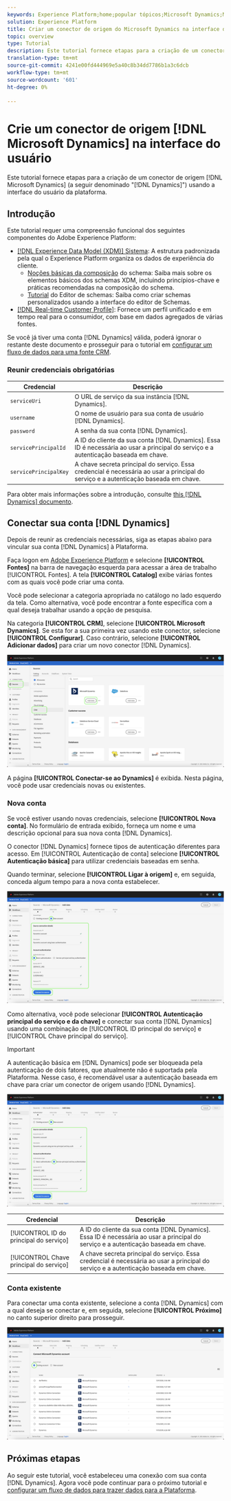 ```yaml
---
keywords: Experience Platform;home;popular tópicos;Microsoft Dynamics;Microsoft Dynamics;Dynamics;dynamic;dynamics;;home;popular topics;Microsoft Dynamics;Microsoft Dynamics;Dynamics;dynamics
solution: Experience Platform
title: Criar um conector de origem do Microsoft Dynamics na interface do usuário
topic: overview
type: Tutorial
description: Este tutorial fornece etapas para a criação de um conector de origem do Microsoft Dynamics (a seguir denominado "Dinâmico") usando a interface do usuário da Plataforma.
translation-type: tm+mt
source-git-commit: 4241e00fd444969e5a40c8b34dd7786b1a3c6dcb
workflow-type: tm+mt
source-wordcount: '601'
ht-degree: 0%

---
```



# Crie um conector de origem [!DNL Microsoft Dynamics] na interface do usuário

Este tutorial fornece etapas para a criação de um conector de origem [!DNL Microsoft Dynamics] (a seguir denominado &quot;[!DNL Dynamics]&quot;) usando a interface do usuário da plataforma.

## Introdução

Este tutorial requer uma compreensão funcional dos seguintes componentes do Adobe Experience Platform:

* [[!DNL Experience Data Model (XDM)] Sistema](../../../../../xdm/home.md): A estrutura padronizada pela qual o Experience Platform organiza os dados de experiência do cliente.
   * [Noções básicas da composição](../../../../../xdm/schema/composition.md) do schema: Saiba mais sobre os elementos básicos dos schemas XDM, incluindo princípios-chave e práticas recomendadas na composição do schema.
   * [Tutorial](../../../../../xdm/tutorials/create-schema-ui.md) do Editor de schemas: Saiba como criar schemas personalizados usando a interface do editor de Schemas.
* [[!DNL Real-time Customer Profile]](../../../../../profile/home.md): Fornece um perfil unificado e em tempo real para o consumidor, com base em dados agregados de várias fontes.

Se você já tiver uma conta [!DNL Dynamics] válida, poderá ignorar o restante deste documento e prosseguir para o tutorial em [configurar um fluxo de dados para uma fonte CRM](../../dataflow/crm.md).

### Reunir credenciais obrigatórias

| Credencial | Descrição |
| ---------- | ----------- |
| `serviceUri` | O URL de serviço da sua instância [!DNL Dynamics]. |
| `username` | O nome de usuário para sua conta de usuário [!DNL Dynamics]. |
| `password` | A senha da sua conta [!DNL Dynamics]. |
| `servicePrincipalId` | A ID do cliente da sua conta [!DNL Dynamics]. Essa ID é necessária ao usar a principal do serviço e a autenticação baseada em chave. |
| `servicePrincipalKey` | A chave secreta principal do serviço. Essa credencial é necessária ao usar a principal do serviço e a autenticação baseada em chave. |

Para obter mais informações sobre a introdução, consulte [this [!DNL Dynamics] documento](https://docs.microsoft.com/en-us/powerapps/developer/common-data-service/authenticate-oauth).

## Conectar sua conta [!DNL Dynamics]

Depois de reunir as credenciais necessárias, siga as etapas abaixo para vincular sua conta [!DNL Dynamics] à Plataforma.

Faça logon em [Adobe Experience Platform](https://platform.adobe.com) e selecione **[!UICONTROL Fontes]** na barra de navegação esquerda para acessar a área de trabalho [!UICONTROL Fontes]. A tela **[!UICONTROL Catalog]** exibe várias fontes com as quais você pode criar uma conta.

Você pode selecionar a categoria apropriada no catálogo no lado esquerdo da tela. Como alternativa, você pode encontrar a fonte específica com a qual deseja trabalhar usando a opção de pesquisa.

Na categoria **[!UICONTROL CRM]**, selecione **[!UICONTROL Microsoft Dynamics]**. Se esta for a sua primeira vez usando este conector, selecione **[!UICONTROL Configurar]**. Caso contrário, selecione **[!UICONTROL Adicionar dados]** para criar um novo conector [!DNL Dynamics].

![catálogo](../../../../images/tutorials/create/ms-dynamics/catalog.png)

A página **[!UICONTROL Conectar-se ao Dynamics]** é exibida. Nesta página, você pode usar credenciais novas ou existentes.

### Nova conta

Se você estiver usando novas credenciais, selecione **[!UICONTROL Nova conta]**. No formulário de entrada exibido, forneça um nome e uma descrição opcional para sua nova conta [!DNL Dynamics].

O conector [!DNL Dynamics] fornece tipos de autenticação diferentes para acesso. Em [!UICONTROL Autenticação de conta] selecione **[!UICONTROL Autenticação básica]** para utilizar credenciais baseadas em senha.

Quando terminar, selecione **[!UICONTROL Ligar à origem]** e, em seguida, conceda algum tempo para a nova conta estabelecer.

![autenticação básica](../../../../images/tutorials/create/ms-dynamics/basic-auth.png)

Como alternativa, você pode selecionar **[!UICONTROL Autenticação principal do serviço e da chave]** e conectar sua conta [!DNL Dynamics] usando uma combinação de [!UICONTROL ID principal do serviço] e [!UICONTROL Chave principal do serviço].

>[!IMPORTANT]
>
> A autenticação básica em [!DNL Dynamics] pode ser bloqueada pela autenticação de dois fatores, que atualmente não é suportada pela Plataforma. Nesse caso, é recomendável usar a autenticação baseada em chave para criar um conector de origem usando [!DNL Dynamics].

![autenticação baseada em chave](../../../../images/tutorials/create/ms-dynamics/key-based-auth.png)

| Credencial | Descrição |
| ---------- | ----------- |
| [!UICONTROL ID do principal do serviço] | A ID do cliente da sua conta [!DNL Dynamics]. Essa ID é necessária ao usar a principal do serviço e a autenticação baseada em chave. |
| [!UICONTROL Chave principal do serviço] | A chave secreta principal do serviço. Essa credencial é necessária ao usar a principal do serviço e a autenticação baseada em chave. |

### Conta existente

Para conectar uma conta existente, selecione a conta [!DNL Dynamics] com a qual deseja se conectar e, em seguida, selecione **[!UICONTROL Próximo]** no canto superior direito para prosseguir.

![existente](../../../../images/tutorials/create/ms-dynamics/existing.png)

## Próximas etapas

Ao seguir este tutorial, você estabeleceu uma conexão com sua conta [!DNL Dynamics]. Agora você pode continuar para o próximo tutorial e [configurar um fluxo de dados para trazer dados para a Plataforma](../../dataflow/crm.md).
